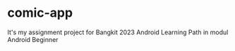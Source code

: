 # comic-app
It's my assignment project for Bangkit 2023 Android Learning Path in modul Android Beginner
